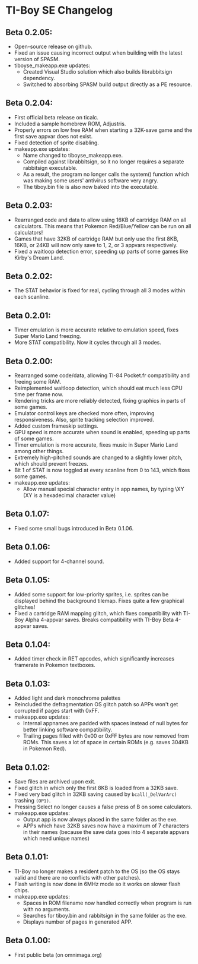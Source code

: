 # TI-Boy SE Changelog

## Beta 0.2.05:
* Open-source release on github.
* Fixed an issue causing incorrect output when building with the latest version of SPASM.
* tiboyse_makeapp.exe updates:
  - Created Visual Studio solution which also builds librabbitsign dependency.
  - Switched to absorbing SPASM build output directly as a PE resource.

## Beta 0.2.04:
* First official beta release on ticalc.
* Included a sample homebrew ROM, Adjustris.
* Properly errors on low free RAM when starting a 32K-save game and the first save appvar does not exist.
* Fixed detection of sprite disabling.
* makeapp.exe updates:
  - Name changed to tiboyse_makeapp.exe.
  - Compiled against librabbitsign, so it no longer requires a separate rabbitsign executable.
  - As a result, the program no longer calls the system() function which was making some users' antivirus software very angry.
  - The tiboy.bin file is also now baked into the executable.

## Beta 0.2.03:
* Rearranged code and data to allow using 16KB of cartridge RAM on all calculators. This means that Pokemon Red/Blue/Yellow can be run on all calculators!
* Games that have 32KB of cartridge RAM but only use the first 8KB, 16KB, or 24KB will now only save to 1, 2, or 3 appvars respectively.
* Fixed a waitloop detection error, speeding up parts of some games like Kirby's Dream Land.

## Beta 0.2.02:
* The STAT behavior is fixed for real, cycling through all 3 modes within each scanline.

## Beta 0.2.01:
* Timer emulation is more accurate relative to emulation speed, fixes Super Mario Land freezing.
* More STAT compatibility. Now it cycles through all 3 modes.

## Beta 0.2.00:
* Rearranged some code/data, allowing TI-84 Pocket.fr compatibility and freeing some RAM.
* Reimplemented waitloop detection, which should eat much less CPU time per frame now.
* Rendering tricks are more reliably detected, fixing graphics in parts of some games.
* Emulator control keys are checked more often, improving responsiveness. Also, sprite tracking selection improved.
* Added custom frameskip settings.
* GPU speed is more accurate when sound is enabled, speeding up parts of some games.
* Timer emulation is more accurate, fixes music in Super Mario Land among other things.
* Extremely high-pitched sounds are changed to a slightly lower pitch, which should prevent freezes.
* Bit 1 of STAT is now toggled at every scanline from 0 to 143, which fixes some games.
* makeapp.exe updates:
  - Allow manual special character entry in app names, by typing \XY (XY is a hexadecimal character value)

## Beta 0.1.07:
* Fixed some small bugs introduced in Beta 0.1.06.

## Beta 0.1.06:
* Added support for 4-channel sound.

## Beta 0.1.05:
* Added some support for low-priority sprites, i.e. sprites can be displayed behind the background tilemap. Fixes quite a few graphical glitches!
* Fixed a cartridge RAM mapping glitch, which fixes compatibility with TI-Boy Alpha 4-appvar saves. Breaks compatibility with TI-Boy Beta 4-appvar saves.

## Beta 0.1.04:
* Added timer check in RET opcodes, which significantly increases framerate in Pokemon textboxes.

## Beta 0.1.03:
* Added light and dark monochrome palettes
* Reincluded the defragmentation OS glitch patch so APPs won't get corrupted if pages start with 0xFF.
* makeapp.exe updates:
  - Internal appnames are padded with spaces instead of null bytes for better linking software compatibility.
  - Trailing pages filled with 0x00 or 0xFF bytes are now removed from ROMs. This saves a lot of space in certain ROMs (e.g. saves 304KB in Pokemon Red).

## Beta 0.1.02:
* Save files are archived upon exit.
* Fixed glitch in which only the first 8KB is loaded from a 32KB save.
* Fixed very bad glitch in 32KB saving caused by `bcall(_DelVarArc)` trashing `(OP1)`.
* Pressing Select no longer causes a false press of B on some calculators.
* makeapp.exe updates:
  - Output app is now always placed in the same folder as the exe.
  - APPs which have 32KB saves now have a maximum of 7 characters in their names (because the save data goes into 4 separate appvars which need unique names)

## Beta 0.1.01:
* TI-Boy no longer makes a resident patch to the OS (so the OS stays valid and there are no conflicts with other patches).
* Flash writing is now done in 6MHz mode so it works on slower flash chips.
* makeapp.exe updates:
  - Spaces in ROM filename now handled correctly when program is run with no arguments.
  - Searches for tiboy.bin and rabbitsign in the same folder as the exe.
  - Displays number of pages in generated APP.

## Beta 0.1.00:
* First public beta (on omnimaga.org)
